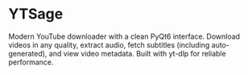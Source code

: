 # YTSage
Modern YouTube downloader with a clean PyQt6 interface. Download videos in any quality, extract audio, fetch subtitles (including auto-generated), and view video metadata. Built with yt-dlp for reliable performance.
